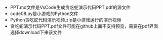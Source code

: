 - PPT.md文件是VsCode生成贪吃蛇演示代码PPT.pdf的源文件
- code08.py是小游戏的Python文件
- Python贪吃蛇代码演示视频.zip是小游戏运行的演示视频
- 贪吃蛇演示代码PPT.pdf文件可能在github上面不支持预览，需要在pdf界面选择download下来该文件
